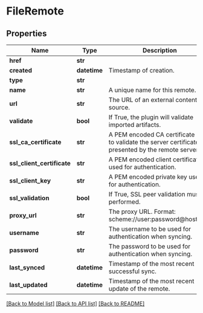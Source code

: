 # FileRemote

## Properties
Name | Type | Description | Notes
------------ | ------------- | ------------- | -------------
**href** | **str** |  | [optional] 
**created** | **datetime** | Timestamp of creation. | [optional] 
**type** | **str** |  | [optional] 
**name** | **str** | A unique name for this remote. | 
**url** | **str** | The URL of an external content source. | 
**validate** | **bool** | If True, the plugin will validate imported artifacts. | [optional] 
**ssl_ca_certificate** | **str** | A PEM encoded CA certificate used to validate the server certificate presented by the remote server. | [optional] 
**ssl_client_certificate** | **str** | A PEM encoded client certificate used for authentication. | [optional] 
**ssl_client_key** | **str** | A PEM encoded private key used for authentication. | [optional] 
**ssl_validation** | **bool** | If True, SSL peer validation must be performed. | [optional] 
**proxy_url** | **str** | The proxy URL. Format: scheme://user:password@host:port | [optional] 
**username** | **str** | The username to be used for authentication when syncing. | [optional] 
**password** | **str** | The password to be used for authentication when syncing. | [optional] 
**last_synced** | **datetime** | Timestamp of the most recent successful sync. | [optional] 
**last_updated** | **datetime** | Timestamp of the most recent update of the remote. | [optional] 

[[Back to Model list]](../README.md#documentation-for-models) [[Back to API list]](../README.md#documentation-for-api-endpoints) [[Back to README]](../README.md)


